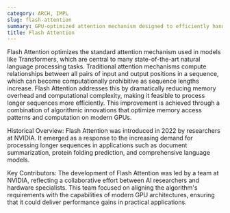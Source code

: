```yaml
---
category: ARCH, IMPL
slug: flash-attention
summary: GPU-optimized attention mechanism designed to efficiently handle extremely large sequences of data in neural networks.
title: Flash Attention
---
```


Flash Attention optimizes the standard attention mechanism used in models like Transformers, which are central to many state-of-the-art natural language processing tasks. Traditional attention mechanisms compute relationships between all pairs of input and output positions in a sequence, which can become computationally prohibitive as sequence lengths increase. Flash Attention addresses this by dramatically reducing memory overhead and computational complexity, making it feasible to process longer sequences more efficiently. This improvement is achieved through a combination of algorithmic innovations that optimize memory access patterns and computation on modern GPUs.

Historical Overview: Flash Attention was introduced in 2022 by researchers at NVIDIA. It emerged as a response to the increasing demand for processing longer sequences in applications such as document summarization, protein folding prediction, and comprehensive language models.

Key Contributors: The development of Flash Attention was led by a team at NVIDIA, reflecting a collaborative effort between AI researchers and hardware specialists. This team focused on aligning the algorithm's requirements with the capabilities of modern GPU architectures, ensuring that it could deliver performance gains in practical applications.